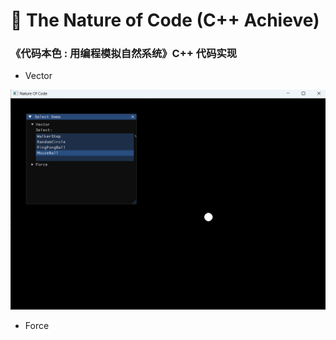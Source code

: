 # 🎨 The Nature of Code (C++ Achieve)  
### 《代码本色 : 用编程模拟自然系统》C++ 代码实现

- Vector  

![](screenshot/Vector.png)

- Force


